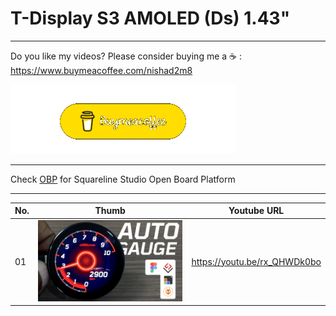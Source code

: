 # T-Display S3 AMOLED (Ds) 1.43"
---
Do you like my videos? Please consider buying me a ☕ :
https://www.buymeacoffee.com/nishad2m8

[![alt text](<00-Assets/buy me coffee.gif>)](https://www.buymeacoffee.com/nishad2m8)

---

Check [OBP](https://github.com/nishad2m8/Squareline-OBP) for Squareline Studio Open Board Platform

---

| No.  | Thumb | Youtube URL |
| ------|-----|----------|
| 01 | ![alt text](<00-Assets/Auto Gauge HMI on Lilygo 1.43" AMOLED Display with LVGL ESP32.jpg>) | https://youtu.be/rx_QHWDk0bo |




<!-- | No | Thumb  | URL |  -->
